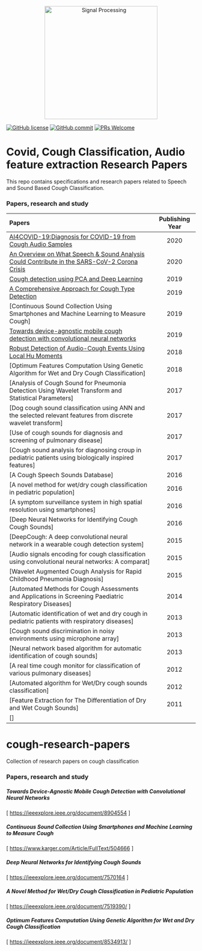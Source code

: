 <p align="center">
  <img src="https://github.com/coughresearch/cough-research-papers/blob/master/Images/WAVE.png" alt="Signal Processing" width="300">
</p>

[![GitHub license](https://img.shields.io/badge/License-Creative%20Commons%20Attribution%204.0%20International-blue)](https://github.com/coughresearch/cough-research-papers/blob/master/LICENSE)
[![GitHub commit](https://img.shields.io/github/last-commit/coughresearch/cough-research-papers)](https://github.com/coughresearch/cough-research-papers/commits/master)
[![PRs Welcome](https://img.shields.io/badge/PRs-welcome-brightgreen.svg?style=flat-square)](http://makeapullrequest.com)

# Covid, Cough Classification, Audio feature extraction Research Papers
This repo contains specifications and research papers related to Speech and Sound Based Cough Classification.

### Papers, research and study
|      Papers                 | Publishing Year  |
| :-------------------- | :----------: |
| [AI4COVID-19:Diagnosis for COVID-19 from Cough Audio Samples](https://arxiv.org/pdf/2004.01275.pdf)| 2020 |
| [An Overview on What Speech & Sound Analysis Could Contribute in the SARS-CoV-2 Corona Crisis](https://arxiv.org/pdf/2003.11117.pdf) | 2020 |
| [Cough detection using PCA and Deep Learning](https://github.com/coughresearch/cough-research-papers/blob/master/Cough%20classification%20research%20papers/Cough%20detection%20using%20PCA%20and%20Deep%20Learning%2C%20Khomsay%2C%20Sunisa.pdf) | 2019 |
| [A Comprehensive Approach for Cough Type Detection](https://github.com/coughresearch/cough-research-papers/blob/master/Cough%20classification%20research%20papers/A%20Comprehensive%20Approach%20for%20Cough%20Type%20Detection%2Cnemati2019.pdf) | 2019 |
| [Continuous Sound Collection Using Smartphones and Machine Learning to Measure Cough] | 2019 |
| [Towards device-agnostic mobile cough detection with convolutional neural networks]() | 2019 |
| [Robust Detection of Audio-Cough Events Using Local Hu Moments]() | 2018 |
| [Optimum Features Computation Using Genetic Algorithm for Wet and Dry Cough Classification] | 2018 |
| [Analysis of Cough Sound for Pneumonia Detection Using Wavelet Transform and Statistical Parameters] | 2017 |
| [Dog cough sound classification using ANN and the selected relevant features from discrete wavelet transform] | 2017 |
| [Use of cough sounds for diagnosis and screening of pulmonary disease] | 2017 |
| [Cough sound analysis for diagnosing croup in pediatric patients using biologically inspired features] | 2017 |
| [A Cough Speech Sounds Database] | 2016 |
| [A novel method for wet/dry cough classification in pediatric population] | 2016 |
| [A symptom surveillance system in high spatial resolution using smartphones] | 2016 |
| [Deep Neural Networks for Identifying Cough Cough Sounds] | 2016 |
| [DeepCough: A deep convolutional neural network in a wearable cough detection system] | 2015 |
| [Audio signals encoding for cough classification using convolutional neural networks: A comparat] | 2015 |
| [Wavelet Augmented Cough Analysis for Rapid Childhood Pneumonia Diagnosis] | 2015 |
| [Automated Methods for Cough Assessments and Applications in Screening Paediatric Respiratory Diseases] | 2014 |
| [Automatic identification of wet and dry cough in pediatric patients with respiratory diseases] | 2013 |
| [Cough sound discrimination in noisy environments using microphone array] | 2013 |
| [Neural network based algorithm for automatic identification of cough sounds] | 2013 |
| [A real time cough monitor for classification of various pulmonary diseases] | 2012 |
| [Automated algorithm for Wet/Dry cough sounds classification] | 2012 |
| [Feature Extraction for The Differentiation of Dry and Wet Cough Sounds] | 2011 |
| [] |  |



# cough-research-papers
Collection of research papers on cough classification

### Papers, research and study

##### Towards Device-Agnostic Mobile Cough Detection with Convolutional Neural Networks
[ https://ieeexplore.ieee.org/document/8904554 ]

##### Continuous Sound Collection Using Smartphones and Machine Learning to Measure Cough
[ https://www.karger.com/Article/FullText/504666 ]

##### Deep Neural Networks for Identifying Cough Sounds
[ https://ieeexplore.ieee.org/document/7570164 ]

##### A Novel Method for Wet/Dry Cough Classification in Pediatric Population
[ https://ieeexplore.ieee.org/document/7519390/ ]


##### Optimum Features Computation Using Genetic Algorithm for Wet and Dry Cough Classification

 [ https://ieeexplore.ieee.org/document/8534913/ ]
